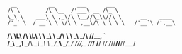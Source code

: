      __          __       ___      ___                    
    /\ \        /\ \__  /'___\ __ /\_ \                   
    \_\ \    ___\ \ ,_\/\ \__//\_\\//\ \      __    ____  
    /'_` \  / __`\ \ \/\ \ ,__\/\ \ \ \ \   /'__`\ /',__\ 
 __/\ \L\ \/\ \L\ \ \ \_\ \ \_/\ \ \ \_\ \_/\  __//\__, `\
/\_\ \___,_\ \____/\ \__\\ \_\  \ \_\/\____\ \____\/\____/
\/_/\/__,_ /\/___/  \/__/ \/_/   \/_/\/____/\/____/\/___/ 
                                                          
